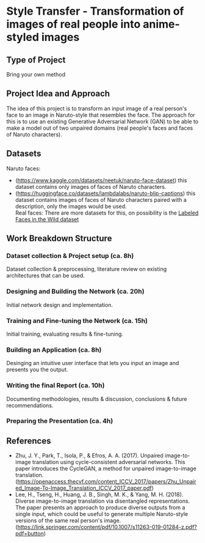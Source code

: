 # Style Transfer - Transformation of images of real people into anime-styled images
## Type of Project
Bring your own method
## Project Idea and Approach
The idea of this project is to transform an input image of a real person's face to an image in Naruto-style that resembles the face. The approach for this is to use an existing Generative Adversarial Network (GAN) to be able to make a model out of two unpaired domains (real people's faces and faces of Naruto characters).
## Datasets
Naruto faces:
- (https://www.kaggle.com/datasets/neetuk/naruto-face-dataset) this dataset contains only images of faces of Naruto characters.
- (https://huggingface.co/datasets/lambdalabs/naruto-blip-captions) this dataset contains images of faces of Naruto characters paired with a description, only the images would be used.  
Real faces:
There are more datasets for this, on possibility is the [Labeled Faces in the Wild dataset](http://vis-www.cs.umass.edu/lfw/#download)
## Work Breakdown Structure
### Dataset collection & Project setup (ca. 8h)
Dataset collection & preprocessing, literature review on existing architectures that can be used.

### Designing and Building the Network (ca. 20h)
Initial network design and implementation.

### Training and Fine-tuning the Network (ca. 15h)
Initial training, evaluating results & fine-tuning.

### Building an Application (ca. 8h)
Desinging an intuitive user interface that lets you input an image and presents you the output.

### Writing the final Report (ca. 10h)
Documenting methodologies, results & discussion, conclusions & future recommendations.

### Preparing the Presentation (ca. 4h)

## References
- Zhu, J. Y., Park, T., Isola, P., & Efros, A. A. (2017). Unpaired image-to-image translation using cycle-consistent adversarial networks.
This paper introduces the CycleGAN, a method for unpaired image-to-image translation.
(https://openaccess.thecvf.com/content_ICCV_2017/papers/Zhu_Unpaired_Image-To-Image_Translation_ICCV_2017_paper.pdf)
- Lee, H., Tseng, H., Huang, J. B., Singh, M. K., & Yang, M. H. (2018). Diverse image-to-image translation via disentangled representations.
The paper presents an approach to produce diverse outputs from a single input, which could be useful to generate multiple Naruto-style versions of the same real person's image.
(https://link.springer.com/content/pdf/10.1007/s11263-019-01284-z.pdf?pdf=button)
